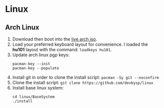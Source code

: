 # Linux

## Arch Linux

1. Download then boot into the [live arch iso](https://archlinux.org/download).
2. Load your preferred keyboard layout for convenience. I loaded the **hu101** layout with the command: `loadkeys hu101`.
3. Update arch linux pgp keys:
    ```shell
    pacman-key --init
    pacman-key --populate
    ```
4. Install git in order to clone the install script: `pacman -Sy git --noconfirm`
5. Clone the install script: `git clone https://github.com/devbysp/linux`
6. Install base linux system:
    ```shell
    cd linux/BaseSystem
    ./install
    ```
